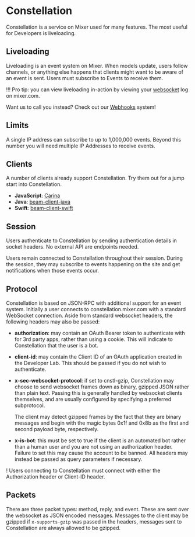 # Constellation

Constellation is a service on Mixer used for many features. The most useful for Developers is liveloading.

## Liveloading

Liveloading is an event system on Mixer. When models update, users follow channels, or anything else happens that clients might want to be aware of an event is sent. Users must subscribe to Events to receive them.

!!! Pro tip: you can view liveloading in-action by viewing your [websocket](http://blittle.github.io/chrome-dev-tools/network/websockets.html) log on mixer.com.

Want us to call you instead? Check out our [Webhooks](TODO) system!

## Limits
A single IP address can subscribe to up to 1,000,000 events. Beyond this number you will need multiple IP Addresses to receive events.

## Clients
A number of clients already support Constellation. Try them out for a jump start into Constellation.

* **JavaScript**: [Carina](https://github.com/mixer/carina)
* **Java**: [beam-client-java](https://github.com/mixer/beam-client-java)
* **Swift**: [beam-client-swift](https://github.com/mixer/beam-client-swift)

## Session
Users authenticate to Constellation by sending authentication details in socket headers. No external API are endpoints needed.

Users remain connected to Constellation throughout their session. During the session, they may subscribe to events happening on the site and get notifications when those events occur.

## Protocol
Constellation is based on JSON-RPC with additional support for an event system. Initially a user connects to constellation.mixer.com with a standard WebSocket connection. Aside from standard websocket headers, the following headers may also be passed:

* **authorization**: may contain an OAuth Bearer token to authenticate with for 3rd party apps, rather than using a cookie. This will indicate to Constellation that the user is a bot.
* **client-id**: may contain the Client ID of an OAuth application created in the Developer Lab. This should be passed if you do not wish to authenticate.
* **x-sec-websocket-protocol**: if set to cnstl-gzip, Constellation may choose to send websocket frames down as binary, gzipped JSON rather than plain text. Passing this is generally handled by websocket clients themselves, and are usually configured by specifying a preferred subprotocol.

  The client may detect gzipped frames by the fact that they are binary messages and begin with the magic bytes 0x1f and 0x8b as the first and second payload byte, respectively.

* **x-is-bot**: this must be set to true if the client is an automated bot rather than a human user and you are not using an authorization header. Failure to set this may cause the account to be banned.
All headers may instead be passed as query parameters if necessary.

! Users connecting to Constellation must connect with either the Authorization header or Client-ID header.

## Packets
There are three packet types: method, reply, and event. These are sent over the websocket as JSON encoded messages. Messages to the client may be gzipped if `x-supports-gzip` was passed in the headers, messages sent to Constellation are always allowed to be gzipped.
